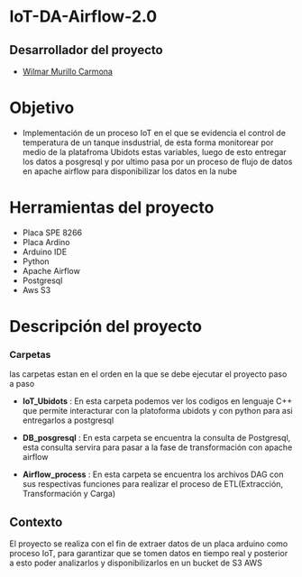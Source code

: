# IoT-DA-Airflow-2.0


 

## Desarrollador del proyecto 

- [Wilmar Murillo Carmona](https://github.com/murillowilmar1) 

# Objetivo

- Implementación de un proceso IoT en el que se evidencia el control de temperatura de un tanque insdustrial, de esta forma monitorear por medio de la platafroma Ubidots estas variables, luego de esto entregar los datos a posgresql y por ultimo pasa por un proceso de flujo de datos en apache airflow para disponibilizar los datos en la nube 





# Herramientas del proyecto 
- Placa SPE 8266 
- Placa Ardino 
- Arduino IDE
- Python 
- Apache Airflow 
- Postgresql 
- Aws S3 



# Descripción del proyecto  

### Carpetas 
las carpetas estan en el orden en la que se debe ejecutar el proyecto paso a paso

- **IoT_Ubidots** :  En esta carpeta podemos ver los codigos en lenguaje C++ que permite interacturar con la platoforma ubidots y con python para asi 
 entregarlos a postgresql


- **DB_posgresql** :  En esta carpeta se encuentra la consulta de Postgresql, esta consulta servira para pasar a la fase de transformación con apache airflow 


- **Airflow_process** :  En esta carpeta se encuentra los archivos DAG con sus respectivas funciones para realizar el proceso de ETL(Extracción, Transformación y Carga) 



## Contexto

El proyecto se realiza con el fin de extraer datos de un placa arduino como proceso IoT, para garantizar que se tomen datos en tiempo real y posterior a esto poder analizarlos y disponibilizarlos en un bucket de S3 AWS 





